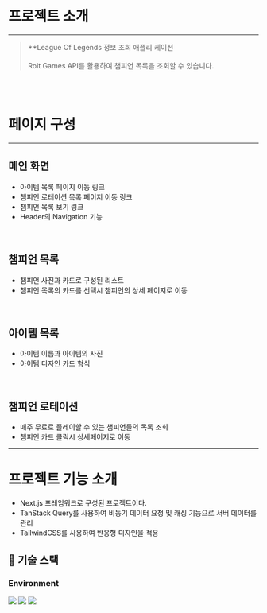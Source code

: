 # 프로젝트 소개
---
> **League Of Legends 정보 조회 애플리 케이션
> <br>
> <br>Roit Games API를 활용하여 챔피언 목록을 조회할 수 있습니다.

<br>
<br>

# 페이지 구성
---
## 메인 화면
- 아이템 목록 페이지 이동 링크
- 챔피언 로테이션 목록 페이지 이동 링크
- 챔피언 목록 보기 링크
- Header의 Navigation 기능

<br>

## 챔피언 목록
- 챔피언 사진과 카드로 구성된 리스트
- 챔피언 목록의 카드를 선택시 챔피언의 상세 페이지로 이동

<br>


## 아이템 목록
- 아이템 이름과 아이템의 사진
- 아이템 디자인 카드 형식


<br>


## 챔피언 로테이션
- 매주 무료로 플레이할 수 있는 챔피언들의 목록 조회
- 챔피언 카드 클릭시 상세페이지로 이동

---

# 프로젝트 기능 소개
- Next.js 프레임워크로 구성된 프로젝트이다.
- TanStack Query를 사용하여 비동기 데이터 요청 및 캐싱 기능으로 서버 데이터를 관리
- TailwindCSS를 사용하여 반응형 디자인을 적용


## 🧶 기술 스택
<div align="left">

### Environment
<img src="https://img.shields.io/badge/Visual_Studio_Code-007ACC?style=for-the-badge&logo=https://upload.wikimedia.org/wikipedia/commons/a/a7/Visual_Studio_Code_1.35_icon.svg&logoColor=white" />
<img src="https://img.shields.io/badge/Git-F05032?style=for-the-badge&logo=git&logoColor=white" />
<img src="https://img.shields.io/badge/GitHub-181717?style=for-the-badge&logo=github&logoColor=white" />
<br>
